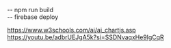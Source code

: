 -- npm run build
\
-- firebase deploy

https://www.w3schools.com/ai/ai_chartjs.asp
https://youtu.be/adbrUEJgA5k?si=SSDNvaqxHe9lgCqR
